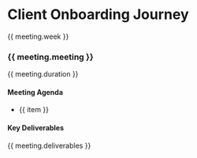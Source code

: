 # Client Onboarding Journey

<script setup>
const meetings = [
  {
    week: 'Week 1',
    meeting: 'Kickoff Meeting',
    duration: '90 minutes',
    agenda: [
      'Company & brand deep-dive',
      'Content strategy discussion',
      'Timeline confirmation',
      'Required materials checklist',
      'CRM requirements gathering'
    ],
    deliverables: 'Brand questionnaire, content brief, timeline document'
  },
  {
    week: 'Week 1',
    meeting: 'Content Strategy Session',
    duration: '60 minutes',
    agenda: [
      'Video concepts presentation',
      'Hook variations discussion',
      'Shot list review',
      'Location/talent requirements',
      'Filming schedule confirmation'
    ],
    deliverables: 'Content plan, shoot schedule, requirements list'
  },
  {
    week: 'Week 2-3',
    meeting: 'Production Review',
    duration: '45 minutes',
    agenda: [
      'First draft review',
      'Feedback collection',
      'Hook variations approval',
      'CRM setup walkthrough',
      'Campaign strategy overview'
    ],
    deliverables: 'Revision notes, CRM setup confirmation'
  },
  {
    week: 'Week 4',
    meeting: 'Launch Preparation',
    duration: '60 minutes',
    agenda: [
      'Final video approval',
      'Campaign settings review',
      'CRM/WhatsApp demo',
      'Launch timeline confirmation',
      'Success metrics setup'
    ],
    deliverables: 'Launch checklist, training documents'
  }
]
</script>

<div class="space-y-8">
  <!-- Timeline -->
  <div v-for="meeting in meetings" class="bg-zinc-800/40 rounded-lg p-6">
    <div class="flex items-center gap-4 mb-4">
      <div class="bg-blue-500/20 text-blue-500 px-3 py-1 rounded text-sm font-medium">
        {{ meeting.week }}
      </div>
      <h3 class="text-xl font-bold">{{ meeting.meeting }}</h3>
      <div class="text-zinc-400 text-sm">{{ meeting.duration }}</div>
    </div>
    <div class="grid grid-cols-2 gap-8">
      <div>
        <h4 class="text-lg font-medium mb-3">Meeting Agenda</h4>
        <ul class="space-y-2">
          <li 
            v-for="item in meeting.agenda" 
            class="flex items-center gap-2 text-zinc-300"
          >
            <div class="i-lucide-check-circle w-4 h-4 text-green-500" />
            {{ item }}
          </li>
        </ul>
      </div>
      <div>
        <h4 class="text-lg font-medium mb-3">Key Deliverables</h4>
        <div class="bg-zinc-900/40 rounded p-4 text-zinc-300">
          {{ meeting.deliverables }}
        </div>
      </div>
    </div>
  </div>
</div>
